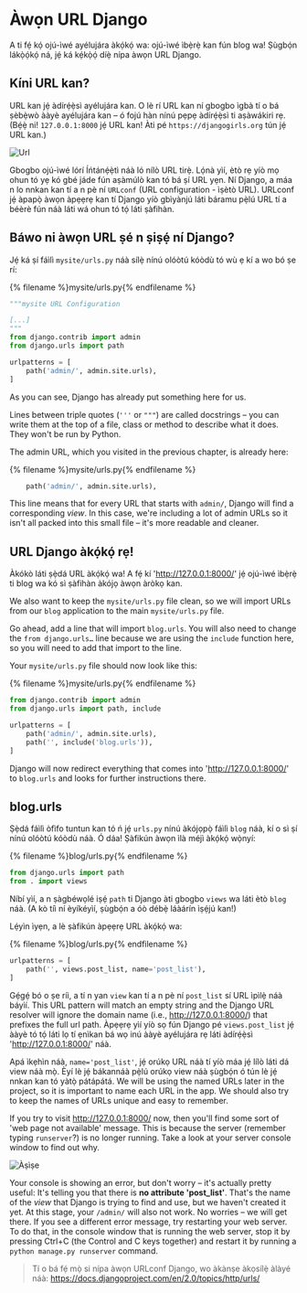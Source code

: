 # Àwọn URL Django

A ti fẹ́ kọ́ ojú-ìwé ayélujára àkọ́kọ́ wa: ojú-ìwé ìbẹ̀rẹ̀ kan fún blog wa! Ṣùgbọ́n lákọ̀ọ́kọ́ ná, jẹ́ ká kẹ́kọ̀ọ́ díẹ̀ nípa àwọn URL Django.

## Kíni URL kan?

URL kan jẹ́ àdírẹ́ẹ̀sì ayélujára kan. O lè rí URL kan ní gbogbo ìgbà tí o bá ṣèbẹ̀wò ààyè ayélujára kan – ó fojú hàn nínú pẹpẹ àdírẹ́ẹ̀sì ti aṣàwákiri rẹ. (Bẹ́ẹ̀ ni! `127.0.0.1:8000` jẹ́ URL kan! Àti pé `https://djangogirls.org` tún jẹ́ URL kan.)

![Url](images/url.png)

Gbogbo ojú-ìwé lórí Íńtánẹ́ẹ̀tì náà ló nílò URL tirẹ̀. Lọ́nà yìí, ètò rẹ yíò mọ ohun tó yẹ kó gbé jáde fún aṣàmúlò kan tó bá ṣí URL yẹn. Ní Django, a máa n lo nnkan kan tí a n pè ní `URLconf` (URL configuration - ìṣètò URL). URLconf jẹ́ àpapọ̀ àwọn àpẹẹrẹ kan tí Django yíò gbìyànjú láti báramu pẹ̀lú URL tí a béèrè fún náà láti wá ohun tó tọ́ láti ṣàfihàn.

## Báwo ni àwọn URL ṣé n ṣiṣẹ́ ní Django?

Jẹ́ ká ṣí fáìlì `mysite/urls.py` náà sílẹ̀ nínú olóòtú kóòdù tó wù ẹ kí a wo bó ṣe rí:

{% filename %}mysite/urls.py{% endfilename %}

```python
"""mysite URL Configuration

[...]
"""
from django.contrib import admin
from django.urls import path

urlpatterns = [
    path('admin/', admin.site.urls),
]
```

As you can see, Django has already put something here for us.

Lines between triple quotes (`'''` or `"""`) are called docstrings – you can write them at the top of a file, class or method to describe what it does. They won't be run by Python.

The admin URL, which you visited in the previous chapter, is already here:

{% filename %}mysite/urls.py{% endfilename %}

```python
    path('admin/', admin.site.urls),
```

This line means that for every URL that starts with `admin/`, Django will find a corresponding *view*. In this case, we're including a lot of admin URLs so it isn't all packed into this small file – it's more readable and cleaner.

## URL Django àkọ́kọ́ rẹ!

Àkókò láti ṣẹ̀dá URL àkọ́kọ́ wa! A fẹ́ kí 'http://127.0.0.1:8000/' jẹ́ ojú-ìwé ìbẹ̀rẹ̀ ti blog wa kó sì ṣàfihàn àkójọ àwọn àròkọ kan.

We also want to keep the `mysite/urls.py` file clean, so we will import URLs from our `blog` application to the main `mysite/urls.py` file.

Go ahead, add a line that will import `blog.urls`. You will also need to change the `from django.urls…` line because we are using the `include` function here, so you will need to add that import to the line.

Your `mysite/urls.py` file should now look like this:

{% filename %}mysite/urls.py{% endfilename %}

```python
from django.contrib import admin
from django.urls import path, include

urlpatterns = [
    path('admin/', admin.site.urls),
    path('', include('blog.urls')),
]
```

Django will now redirect everything that comes into 'http://127.0.0.1:8000/' to `blog.urls` and looks for further instructions there.

## blog.urls

Ṣẹ̀dá fáìlì òfìfo tuntun kan tó ń jẹ́ `urls.py` nínú àkójọpọ̀ fáìlì `blog` náà, kí o sì ṣí nínú olóòtú kóòdù náà. Ó dáa! Ṣàfikún àwọn ìlà méjì àkọ́kọ́ wọ̀nyí:

{% filename %}blog/urls.py{% endfilename %}

```python
from django.urls import path
from . import views
```

Níbí yìí, a n ṣàgbéwọlé iṣẹ́ `path` ti Django àti gbogbo `views` wa láti ètò `blog` náà. (A kò tíì ní èyíkéyìí, ṣùgbọ́n a óò débẹ̀ láàárín ìṣẹ́jú kan!)

Lẹ́yìn ìyẹn, a lè ṣàfikún àpẹẹrẹ URL àkọ́kọ́ wa:

{% filename %}blog/urls.py{% endfilename %}

```python
urlpatterns = [
    path('', views.post_list, name='post_list'),
]
```

Gẹ́gẹ́ bó o ṣe ríi, a tí n yan `view` kan tí a n pè ní `post_list` sí URL ìpìlẹ̀ náà báyìí. This URL pattern will match an empty string and the Django URL resolver will ignore the domain name (i.e., http://127.0.0.1:8000/) that prefixes the full url path. Àpẹẹrẹ yìí yíò sọ fún Django pé `views.post_list` jẹ́ ààyè tó tọ́ láti lọ tí ẹnìkan bá wọ inú ààyè ayélujára rẹ láti àdírẹ́ẹ̀sì 'http://127.0.0.1:8000/' náà.

Apá ìkẹhìn náà, `name='post_list'`, jẹ́ orúkọ URL náà tí yíò máa jẹ́ lílò láti dá view náà mọ̀. Èyí lè jẹ́ bákannáà pẹ̀lú orúkọ view náà ṣùgbọ́n ó tún lè jẹ́ nnkan kan tó yàtọ̀ pátápátá. We will be using the named URLs later in the project, so it is important to name each URL in the app. We should also try to keep the names of URLs unique and easy to remember.

If you try to visit http://127.0.0.1:8000/ now, then you'll find some sort of 'web page not available' message. This is because the server (remember typing `runserver`?) is no longer running. Take a look at your server console window to find out why.

![Àṣìṣe](images/error1.png)

Your console is showing an error, but don't worry – it's actually pretty useful: It's telling you that there is **no attribute 'post_list'**. That's the name of the *view* that Django is trying to find and use, but we haven't created it yet. At this stage, your `/admin/` will also not work. No worries – we will get there. If you see a different error message, try restarting your web server. To do that, in the console window that is running the web server, stop it by pressing Ctrl+C (the Control and C keys together) and restart it by running a `python manage.py runserver` command.

> Tí o bá fẹ́ mọ̀ si nípa àwọn URLconf Django, wo àkànṣe àkọsílẹ̀ àlàyé náà: https://docs.djangoproject.com/en/2.0/topics/http/urls/